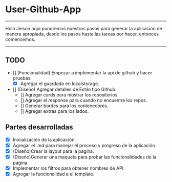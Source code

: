 # User-Github-App

---

Hola Jeison aqui pondremos nuestros pasos para generar la aplicación de manera apropiada, desde los pasos hasta las tareas por hacer, entonces comencemos.

---

## TODO

- [] (Funcionalidad) Empezar a implementar la api de github y hacer pruebas.
  - [x] Agregar el guardado en localstorage.
- [] (Diseño) Agregar detalles de Estilo tipo Github.
  - [] Agregar cards para mostrar los repositorios.
  - [] Agregar el response para cuando no encuentre los repos.
  - [] Generar bordes para los contenedores.
  - [] Agregar extras para los lados.

## Partes desarrolladas

- [x] Inicialización de la aplicación.
- [x] Agregar el .md para manejar el proceso y progreso de la aplicación.
- [x] (Diseño)Crear la layout para la pagina.
- [x] (Diseño)Generar una maqueta para probar las funcionalidades de la pagina.
- [x] Implementar los filtros para obtener nombres de API
- [x] Agregar la funcionalidad a el template.
